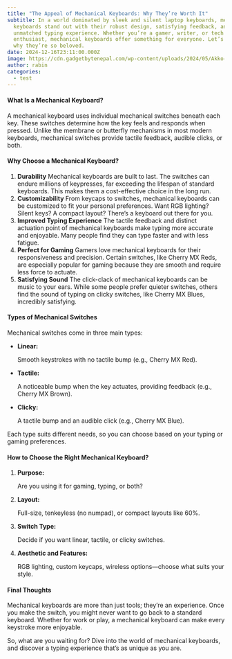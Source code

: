 ```yaml
---
title: "The Appeal of Mechanical Keyboards: Why They’re Worth It"
subtitle: In a world dominated by sleek and silent laptop keyboards, mechanical
  keyboards stand out with their robust design, satisfying feedback, and
  unmatched typing experience. Whether you’re a gamer, writer, or tech
  enthusiast, mechanical keyboards offer something for everyone. Let’s dive into
  why they’re so beloved.
date: 2024-12-16T23:11:00.000Z
image: https://cdn.gadgetbytenepal.com/wp-content/uploads/2024/05/Akko-5075b-Dragon-Ball-Mechanical-Keyboard.jpg
author: rabin
categories:
  - test
---
```




#### **What Is a Mechanical Keyboard?**

A mechanical keyboard uses individual mechanical switches beneath each key. These switches determine how the key feels and responds when pressed. Unlike the membrane or butterfly mechanisms in most modern keyboards, mechanical switches provide tactile feedback, audible clicks, or both.

#### **Why Choose a Mechanical Keyboard?**

1. **Durability**
   Mechanical keyboards are built to last. The switches can endure millions of keypresses, far exceeding the lifespan of standard keyboards. This makes them a cost-effective choice in the long run.
2. **Customizability**
   From keycaps to switches, mechanical keyboards can be customized to fit your personal preferences. Want RGB lighting? Silent keys? A compact layout? There’s a keyboard out there for you.
3. **Improved Typing Experience**
   The tactile feedback and distinct actuation point of mechanical keyboards make typing more accurate and enjoyable. Many people find they can type faster and with less fatigue.
4. **Perfect for Gaming**
   Gamers love mechanical keyboards for their responsiveness and precision. Certain switches, like Cherry MX Reds, are especially popular for gaming because they are smooth and require less force to actuate.
5. **Satisfying Sound**
   The click-clack of mechanical keyboards can be music to your ears. While some people prefer quieter switches, others find the sound of typing on clicky switches, like Cherry MX Blues, incredibly satisfying.

#### **Types of Mechanical Switches**

Mechanical switches come in three main types:

* **Linear:**

   Smooth keystrokes with no tactile bump (e.g., Cherry MX Red).
* **Tactile:**

   A noticeable bump when the key actuates, providing feedback (e.g., Cherry MX Brown).
* **Clicky:**

   A tactile bump and an audible click (e.g., Cherry MX Blue).

Each type suits different needs, so you can choose based on your typing or gaming preferences.

#### **How to Choose the Right Mechanical Keyboard?**

1. **Purpose:**

    Are you using it for gaming, typing, or both?
2. **Layout:**

    Full-size, tenkeyless (no numpad), or compact layouts like 60%.
3. **Switch Type:**

    Decide if you want linear, tactile, or clicky switches.
4. **Aesthetic and Features:**

    RGB lighting, custom keycaps, wireless options—choose what suits your style.

#### **Final Thoughts**

Mechanical keyboards are more than just tools; they’re an experience. Once you make the switch, you might never want to go back to a standard keyboard. Whether for work or play, a mechanical keyboard can make every keystroke more enjoyable.

So, what are you waiting for? Dive into the world of mechanical keyboards, and discover a typing experience that’s as unique as you are.
